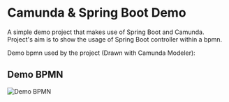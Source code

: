 # Camunda & Spring Boot Demo
A simple demo project that makes use of Spring Boot and Camunda. Project's aim is to show the usage of Spring Boot controller within a bpmn.

Demo bpmn used by the project (Drawn with Camunda Modeler):
## Demo BPMN
![Demo BPMN](https://i.ibb.co/RPhHvPW/image.png "Demo BPMN")
